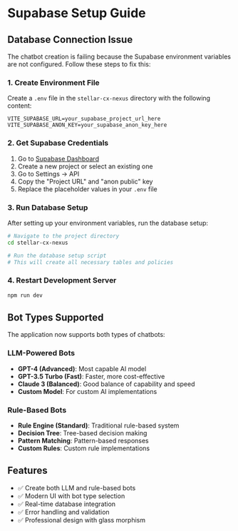 # Supabase Setup Guide

## Database Connection Issue

The chatbot creation is failing because the Supabase environment variables are not configured. Follow these steps to fix this:

### 1. Create Environment File

Create a `.env` file in the `stellar-cx-nexus` directory with the following content:

```env
VITE_SUPABASE_URL=your_supabase_project_url_here
VITE_SUPABASE_ANON_KEY=your_supabase_anon_key_here
```

### 2. Get Supabase Credentials

1. Go to [Supabase Dashboard](https://supabase.com/dashboard)
2. Create a new project or select an existing one
3. Go to Settings → API
4. Copy the "Project URL" and "anon public" key
5. Replace the placeholder values in your `.env` file

### 3. Run Database Setup

After setting up your environment variables, run the database setup:

```bash
# Navigate to the project directory
cd stellar-cx-nexus

# Run the database setup script
# This will create all necessary tables and policies
```

### 4. Restart Development Server

```bash
npm run dev
```

## Bot Types Supported

The application now supports both types of chatbots:

### LLM-Powered Bots
- **GPT-4 (Advanced)**: Most capable AI model
- **GPT-3.5 Turbo (Fast)**: Faster, more cost-effective
- **Claude 3 (Balanced)**: Good balance of capability and speed
- **Custom Model**: For custom AI implementations

### Rule-Based Bots
- **Rule Engine (Standard)**: Traditional rule-based system
- **Decision Tree**: Tree-based decision making
- **Pattern Matching**: Pattern-based responses
- **Custom Rules**: Custom rule implementations

## Features

- ✅ Create both LLM and rule-based bots
- ✅ Modern UI with bot type selection
- ✅ Real-time database integration
- ✅ Error handling and validation
- ✅ Professional design with glass morphism 